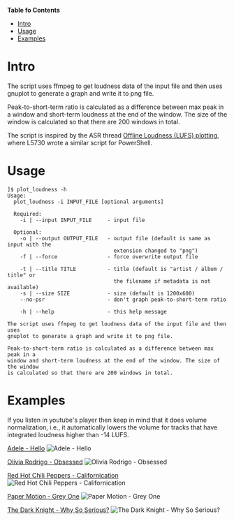 **Table fo Contents**

<div id="user-content-toc">

* [Intro](#intro)
* [Usage](#usage)
* [Examples](#examples)

</div>

# Intro

The script uses ffmpeg to get loudness data of the input file and then uses
gnuplot to generate a graph and write it to png file.

Peak-to-short-term ratio is calculated as a difference between max peak in a
window and short-term loudness at the end of the window. The size of the window
is calculated so that there are 200 windows in total.

The script is inspired by the ASR thread
[Offline Loudness (LUFS) plotting](https://www.audiosciencereview.com/forum/index.php?threads/offline-loudness-lufs-plotting.19296/),
where L5730 wrote a similar script for PowerShell.

# Usage

```
]$ plot_loudness -h
Usage:
  plot_loudness -i INPUT_FILE [optional arguments]

  Required:
    -i | --input INPUT_FILE     - input file

  Optional:
    -o | --output OUTPUT_FILE   - output file (default is same as input with the
                                  extension changed to "png")
    -f | --force                - force overwrite output file

    -t | --title TITLE          - title (default is "artist / album / title" or
                                  the filename if metadata is not available)
    -s | --size SIZE            - size (default is 1200x600)
    --no-psr                    - don't graph peak-to-short-term ratio

    -h | --help                 - this help message

The script uses ffmpeg to get loudness data of the input file and then uses
gnuplot to generate a graph and write it to png file.

Peak-to-short-term ratio is calculated as a difference between max peak in a
window and short-term loudness at the end of the window. The size of the window
is calculated so that there are 200 windows in total.
```

# Examples

If you listen in youtube's player then keep in mind that it does volume normalization, i.e., it automatically lowers the volume for tracks that have integrated loudness higher than -14 LUFS.

[Adele - Hello](https://www.youtube.com/watch?v=Ei8UnOPJX7w)
![Adele - Hello](examples/Adele-Hello.png)

[Olivia Rodrigo - Obsessed](https://www.youtube.com/watch?v=QXcjPySjdJU)
![Olivia Rodrigo - Obsessed](examples/Olivia_Rodrigo-Obsessed.png)

[Red Hot Chili Peppers - Californication](https://www.youtube.com/watch?v=YlUKcNNmywk)
![Red Hot Chili Peppers - Californication](examples/Red_Hot_Chili_Peppers-Californication.png)

[Paper Motion - Grey One](https://www.youtube.com/watch?v=ZEGub4suYUI&list=OLAK5uy_nr6p7xLYSgglUBJxe9rxnWHsMugePFoPo)
![Paper Motion - Grey One](examples/Paper_Motion-Grey_One.png)

[The Dark Knight - Why So Serious?](https://www.youtube.com/watch?v=KjShkVqz2a4)
![The Dark Knight - Why So Serious?](examples/The_Dark_Knight-Why_So_Serious.png)
